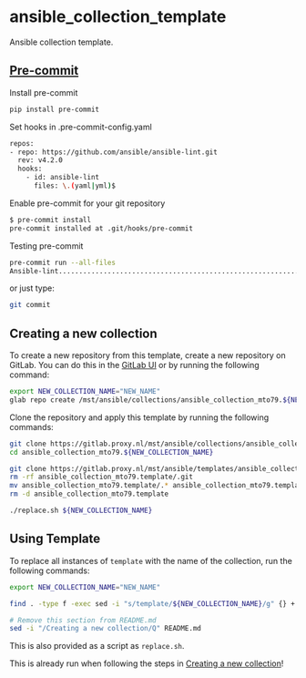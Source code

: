 # ansible_collection_template
Ansible collection template.


## [Pre-commit](#pre-commit)

Install pre-commit

```bash
pip install pre-commit
```

Set hooks in .pre-commit-config.yaml

```bash
repos:
- repo: https://github.com/ansible/ansible-lint.git
  rev: v4.2.0
  hooks:
    - id: ansible-lint
      files: \.(yaml|yml)$
```

Enable pre-commit for your git repository

```bash
$ pre-commit install
pre-commit installed at .git/hooks/pre-commit
```

Testing pre-commit

```bash
pre-commit run --all-files
Ansible-lint.............................................................Passed
```

or just type:

```bash
git commit
```

Creating a new collection
-------------------------

To create a new repository from this template, create a new repository on GitLab. You can do this in the [GitLab UI](https://gitlab.proxy.nl/projects/new) or by running the following command:
```bash
export NEW_COLLECTION_NAME="NEW_NAME"
glab repo create /mst/ansible/collections/ansible_collection_mto79.${NEW_COLLECTION_NAME} # Or other path
```

Clone the repository and apply this template by running the following commands:
```bash
git clone https://gitlab.proxy.nl/mst/ansible/collections/ansible_collection_mto79.${NEW_COLLECTION_NAME} # Or other path, make sure to keep the ansible_collection_mto79. prefix
cd ansible_collection_mto79.${NEW_COLLECTION_NAME}

git clone https://gitlab.proxy.nl/mst/ansible/templates/ansible_collection_mto79.template
rm -rf ansible_collection_mto79.template/.git
mv ansible_collection_mto79.template/.* ansible_collection_mto79.template/* .
rm -d ansible_collection_mto79.template

./replace.sh ${NEW_COLLECTION_NAME}
```

Using Template
--------------

To replace all instances of `template` with the name of the collection, run the following commands:

```bash
export NEW_COLLECTION_NAME="NEW_NAME"

find . -type f -exec sed -i "s/template/${NEW_COLLECTION_NAME}/g" {} + # Do not run this more than once

# Remove this section from README.md
sed -i "/Creating a new collection/Q" README.md
```

This is also provided as a script as `replace.sh`.  

This is already run when following the steps in [Creating a new collection](#creating-a-new-collection)!  
